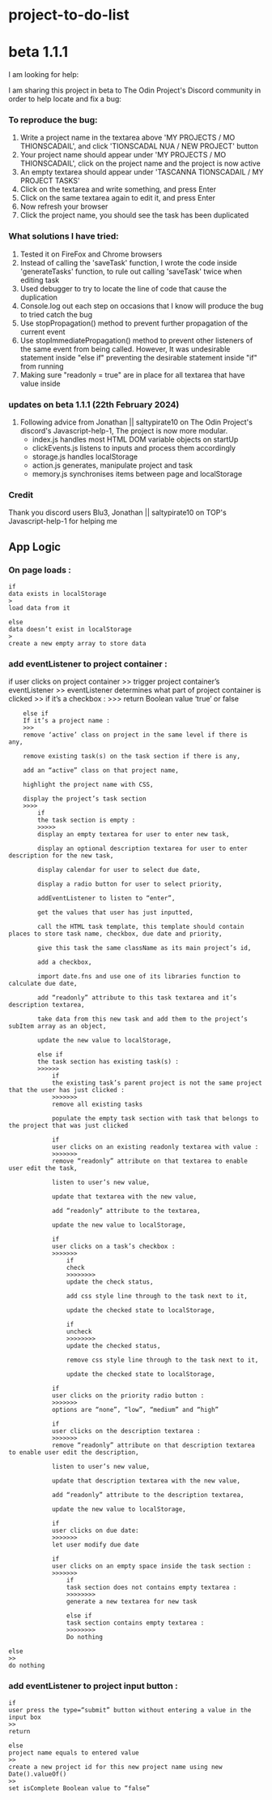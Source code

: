 # project-to-do-list
# beta 1.1.1
I am looking for help:

I am sharing this project in beta to The Odin Project's Discord community in order to help locate and fix a bug:

### To reproduce the bug:
1. Write a project name in the textarea above 'MY PROJECTS  / MO THIONSCADAIL', and click 'TIONSCADAL NUA / NEW PROJECT' button
2. Your project name should appear under 'MY PROJECTS  / MO THIONSCADAIL', click on the project name and the project is now active
3. An empty textarea should appear under 'TASCANNA TIONSCADAIL / MY PROJECT TASKS'
4. Click on the textarea and write something, and press Enter
5. Click on the same textarea again to edit it, and press Enter
6. Now refresh your browser
7. Click the project name, you should see the task has been duplicated

### What solutions I have tried:
1. Tested it on FireFox and Chrome browsers
2. Instead of calling the 'saveTask' function, I wrote the code inside 'generateTasks' function, to rule out calling 'saveTask' twice when editing task
3. Used debugger to try to locate the line of code that cause the duplication
4. Console.log out each step on occasions that I know will produce the bug to tried catch the bug
5. Use stopPropagation() method to prevent further propagation of the current event
6. Use stopImmediatePropagation() method to prevent other listeners of the same event from being called. However, It was undesirable statement inside "else if" preventing the desirable statement inside "if" from running
7. Making sure "readonly = true" are in place for all textarea that have value inside


### updates on beta 1.1.1 (22th February 2024)
1. Following advice from Jonathan || saltypirate10 on The Odin Project's discord's Javascript-help-1, The project is now more modular.
    - index.js handles most HTML DOM variable objects on startUp
    - clickEvents.js listens to inputs and process them accordingly
    - storage.js handles localStorage
    - action.js generates, manipulate project and task
    - memory.js synchronises items between page and localStorage

### Credit
Thank you discord users Blu3, Jonathan || saltypirate10 on TOP's Javascript-help-1 for helping me

## App Logic

### On page loads :
>
    if
    data exists in localStorage
    >
    load data from it

    else
    data doesn’t exist in localStorage 
    >
    create a new empty array to store data


### add eventListener to project container :
>
if
    user clicks on project container
    >>
    trigger project container’s eventListener
    >>
    eventListener determines what part of project container is clicked
    >>
        if
        it’s a checkbox :
        >>>
        return Boolean value ‘true’ or false

        else if
        If it’s a project name :
        >>>
        remove ‘active’ class on project in the same level if there is any,

        remove existing task(s) on the task section if there is any,

        add an “active” class on that project name,

        highlight the project name with CSS,

        display the project’s task section 
        >>>>
            if
            the task section is empty :
            >>>>>
            display an empty textarea for user to enter new task,

            display an optional description textarea for user to enter description for the new task,

            display calendar for user to select due date,

            display a radio button for user to select priority,

            addEventListener to listen to “enter”,

            get the values that user has just inputted,

            call the HTML task template, this template should contain places to store task name, checkbox, due date and priority,

            give this task the same className as its main project’s id,

            add a checkbox,

            import date.fns and use one of its libraries function to calculate due date,

            add “readonly” attribute to this task textarea and it’s description textarea,

            take data from this new task and add them to the project’s subItem array as an object,

            update the new value to localStorage,

            else if
            the task section has existing task(s) :
            >>>>>>
                if
                the existing task’s parent project is not the same project that the user has just clicked :
                >>>>>>>
                remove all existing tasks

                populate the empty task section with task that belongs to the project that was just clicked 

                if
                user clicks on an existing readonly textarea with value :
                >>>>>>>
                remove “readonly” attribute on that textarea to enable user edit the task,

                listen to user’s new value,

                update that textarea with the new value,

                add “readonly” attribute to the textarea,

                update the new value to localStorage,

                if
                user clicks on a task’s checkbox :
                >>>>>>>
                    if
                    check
                    >>>>>>>>
                    update the check status,

                    add css style line through to the task next to it,

                    update the checked state to localStorage,

                    if
                    uncheck
                    >>>>>>>>
                    update the checked status,

                    remove css style line through to the task next to it,

                    update the checked state to localStorage,

                if
                user clicks on the priority radio button :
                >>>>>>>
                options are “none”, “low”, “medium” and “high”

                if
                user clicks on the description textarea :
                >>>>>>>
                remove “readonly” attribute on that description textarea to enable user edit the description,

                listen to user’s new value,

                update that description textarea with the new value,

                add “readonly” attribute to the description textarea,

                update the new value to localStorage,

                if
                user clicks on due date:
                >>>>>>>
                let user modify due date

                if
                user clicks on an empty space inside the task section :
                >>>>>>>
                    if
                    task section does not contains empty textarea :
                    >>>>>>>>
                    generate a new textarea for new task

                    else if
                    task section contains empty textarea :
                    >>>>>>>>
                    Do nothing 

    else
    >>
    do nothing


### add eventListener to project input button :
>
    if
    user press the type=“submit” button without entering a value in the input box
    >>
    return

    else
    project name equals to entered value 
    >>
    create a new project id for this new project name using new Date().valueOf()
    >>
    set isComplete Boolean value to “false”


